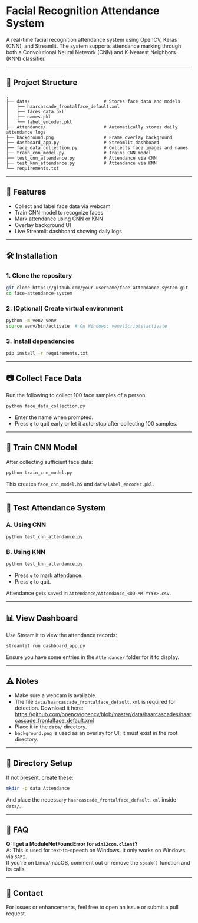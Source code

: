 # Facial Recognition Attendance System

A real-time facial recognition attendance system using OpenCV, Keras (CNN), and Streamlit. The system supports attendance marking through both a Convolutional Neural Network (CNN) and K-Nearest Neighbors (KNN) classifier.

---

## 📁 Project Structure

```
.
├── data/                            # Stores face data and models
│   ├── haarcascade_frontalface_default.xml
│   ├── faces_data.pkl
│   ├── names.pkl
│   └── label_encoder.pkl
├── Attendance/                      # Automatically stores daily attendance logs
├── background.png                   # Frame overlay background
├── dashboard_app.py                 # Streamlit dashboard
├── face_data_collection.py          # Collects face images and names
├── train_cnn_model.py               # Trains CNN model
├── test_cnn_attendance.py           # Attendance via CNN
├── test_knn_attendance.py           # Attendance via KNN
└── requirements.txt
```

---

## 🚀 Features

- Collect and label face data via webcam
- Train CNN model to recognize faces
- Mark attendance using CNN or KNN
- Overlay background UI
- Live Streamlit dashboard showing daily logs

---

## 🛠️ Installation

### 1. Clone the repository
```bash
git clone https://github.com/your-username/face-attendance-system.git
cd face-attendance-system
```

### 2. (Optional) Create virtual environment
```bash
python -m venv venv
source venv/bin/activate  # On Windows: venv\Scripts\activate
```

### 3. Install dependencies
```bash
pip install -r requirements.txt
```

---

## 📷 Collect Face Data

Run the following to collect 100 face samples of a person:

```bash
python face_data_collection.py
```

- Enter the name when prompted.
- Press **`q`** to quit early or let it auto-stop after collecting 100 samples.

---

## 🧠 Train CNN Model

After collecting sufficient face data:

```bash
python train_cnn_model.py
```

This creates `face_cnn_model.h5` and `data/label_encoder.pkl`.

---

## 🧪 Test Attendance System

### A. Using CNN
```bash
python test_cnn_attendance.py
```

### B. Using KNN
```bash
python test_knn_attendance.py
```

- Press **`o`** to mark attendance.
- Press **`q`** to quit.

Attendance gets saved in `Attendance/Attendance_<DD-MM-YYYY>.csv`.

---

## 📊 View Dashboard

Use Streamlit to view the attendance records:

```bash
streamlit run dashboard_app.py
```

Ensure you have some entries in the `Attendance/` folder for it to display.

---

## ⚠️ Notes

- Make sure a webcam is available.
- The file `data/haarcascade_frontalface_default.xml` is required for detection.
  Download it here:  
  https://github.com/opencv/opencv/blob/master/data/haarcascades/haarcascade_frontalface_default.xml
- Place it in the `data/` directory.
- `background.png` is used as an overlay for UI; it must exist in the root directory.

---

## 📂 Directory Setup

If not present, create these:

```bash
mkdir -p data Attendance
```

And place the necessary `haarcascade_frontalface_default.xml` inside `data/`.

---

## 🙋 FAQ

**Q: I get a ModuleNotFoundError for `win32com.client`?**  
A: This is used for text-to-speech on Windows. It only works on Windows via `SAPI`.  
If you're on Linux/macOS, comment out or remove the `speak()` function and its calls.

---

## 📧 Contact

For issues or enhancements, feel free to open an issue or submit a pull request.
